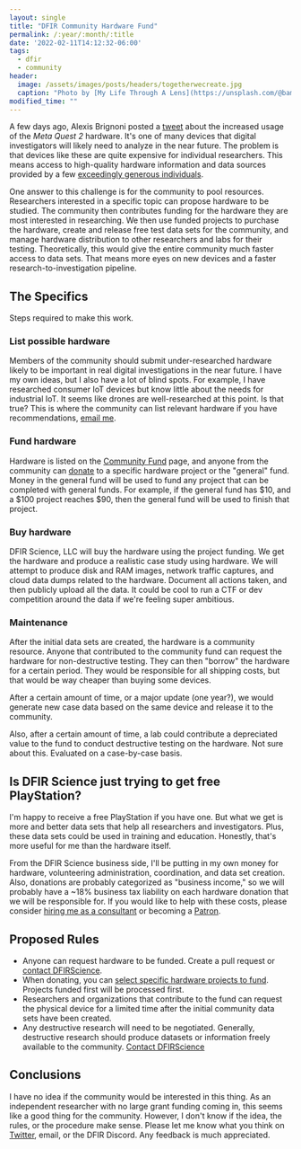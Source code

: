 ```yaml
---
layout: single
title: "DFIR Community Hardware Fund"
permalink: /:year/:month/:title
date: '2022-02-11T14:12:32-06:00'
tags:
  - dfir
  - community
header:
  image: /assets/images/posts/headers/togetherwecreate.jpg
  caption: "Photo by [My Life Through A Lens](https://unsplash.com/@bamagal?utm_source=unsplash&utm_medium=referral&utm_content=creditCopyText) on [Unsplash](https://unsplash.com/s/photos/fast?utm_source=unsplash&utm_medium=referral&utm_content=creditCopyText)"
modified_time: ""
---
```


A few days ago, Alexis Brignoni posted a [tweet](https://twitter.com/AlexisBrignoni/status/1490758627489103882?s=20&t=dPy6eilC_Vf0p5lK39WTXw) about the increased usage of the *Meta Quest 2* hardware. It's one of many devices that digital investigators will likely need to analyze in the near future. The problem is that devices like these are quite expensive for individual researchers. This means access to high-quality hardware information and data sources provided by a few [exceedingly generous individuals](https://thebinaryhick.blog/2021/12/17/android-12-image-now-available/).

One answer to this challenge is for the community to pool resources. Researchers interested in a specific topic can propose hardware to be studied. The community then contributes funding for the hardware they are most interested in researching. We then use funded projects to purchase the hardware, create and release free test data sets for the community, and manage hardware distribution to other researchers and labs for their testing. Theoretically, this would give the entire community much faster access to data sets. That means more eyes on new devices and a faster research-to-investigation pipeline.

## The Specifics

Steps required to make this work.

### List possible hardware

Members of the community should submit under-researched hardware likely to be important in real digital investigations in the near future. I have my own ideas, but I also have a lot of blind spots. For example, I have researched consumer IoT devices but know little about the needs for industrial IoT. It seems like drones are well-researched at this point. Is that true? This is where the community can list relevant hardware if you have recommendations, [email me](https://us5.list-manage.com/contact-form?u=3664f5bc2c4350bc7454f233d&form_id=42749486e45c8394701634ff776be7b8).

### Fund hardware

Hardware is listed on the [Community Fund](https://github.com/DFIRScience/DFIRCommunityHardwareFund) page, and anyone from the community can [donate](https://www.paypal.com/donate/?hosted_button_id=S3GXPSXT8QRGL) to a specific hardware project or the "general" fund. Money in the general fund will be used to fund any project that can be completed with general funds. For example, if the general fund has $10, and a $100 project reaches $90, then the general fund will be used to finish that project.

### Buy hardware

DFIR Science, LLC will buy the hardware using the project funding. We get the hardware and produce a realistic case study using hardware. We will attempt to produce disk and RAM images, network traffic captures, and cloud data dumps related to the hardware. Document all actions taken, and then publicly upload all the data. It could be cool to run a CTF or dev competition around the data if we're feeling super ambitious.

### Maintenance

After the initial data sets are created, the hardware is a community resource. Anyone that contributed to the community fund can request the hardware for non-destructive testing. They can then "borrow" the hardware for a certain period. They would be responsible for all shipping costs, but that would be way cheaper than buying some devices.

After a certain amount of time, or a major update (one year?), we would generate new case data based on the same device and release it to the community.

Also, after a certain amount of time, a lab could contribute a depreciated value to the fund to conduct destructive testing on the hardware. Not sure about this. Evaluated on a case-by-case basis.

## Is DFIR Science just trying to get free PlayStation?

I'm happy to receive a free PlayStation if you have one. But what we get is more and better data sets that help all researchers and investigators. Plus, these data sets could be used in training and education. Honestly, that's more useful for me than the hardware itself.

From the DFIR Science business side, I'll be putting in my own money for hardware, volunteering administration, coordination, and data set creation. Also, donations are probably categorized as "business income," so we will probably have a ~18% business tax liability on each hardware donation that we will be responsible for. If you would like to help with these costs, please consider [hiring me as a consultant](https://us5.list-manage.com/contact-form?u=3664f5bc2c4350bc7454f233d&form_id=42749486e45c8394701634ff776be7b8) or becoming a [Patron](https://patreon.com/dfirscience).

## Proposed Rules

* Anyone can request hardware to be funded. Create a pull request or [contact DFIRScience](https://dfir.science/contact).
* When donating, you can [select specific hardware projects to fund](https://www.paypal.com/donate/?hosted_button_id=S3GXPSXT8QRGL). Projects funded first will be processed first.
* Researchers and organizations that contribute to the fund can request the physical device for a limited time after the initial community data sets have been created.
* Any destructive research will need to be negotiated. Generally, destructive research should produce datasets or information freely available to the community. [Contact DFIRScience](https://dfir.science/contact)

## Conclusions

I have no idea if the community would be interested in this thing. As an independent researcher with no large grant funding coming in, this seems like a good thing for the community. However, I don't know if the idea, the rules, or the procedure make sense. Please let me know what you think on [Twitter](https://twitter.com/dfirscience), email, or the DFIR Discord. Any feedback is much appreciated.